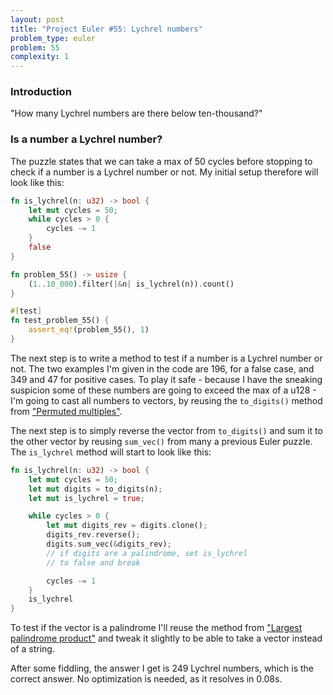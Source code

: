 ```yaml
---
layout: post
title: "Project Euler #55: Lychrel numbers"
problem_type: euler
problem: 55
complexity: 1
---
```


### Introduction
"How many Lychrel numbers are there below ten-thousand?"

### Is a number a Lychrel number?
The puzzle states that we can take a max of 50 cycles before stopping to check if a number is a Lychrel number or not. My initial setup therefore will look like this:

```rust
fn is_lychrel(n: u32) -> bool {
    let mut cycles = 50;
    while cycles > 0 {
        cycles -= 1
    }
    false
}

fn problem_55() -> usize {
    (1..10_000).filter(|&n| is_lychrel(n)).count()
}

#[test]
fn test_problem_55() {
    assert_eq!(problem_55(), 1)
}
```

The next step is to write a method to test if a number is a Lychrel number or not. The two examples I'm given in the code are 196, for a false case, and 349 and 47 for positive cases. To play it safe - because I have the sneaking suspicion some of these numbers are going to exceed the max of a u128 - I'm going to cast all numbers to vectors, by reusing the `to_digits()` method from ["Permuted multiples"](/2021/11/21/project-euler-52-permuted-multiples.html).

The next step is to simply reverse the vector from `to_digits()` and sum it to the other vector by reusing `sum_vec()` from many a previous Euler puzzle. The `is_lychrel` method will start to look like this:

```rust
fn is_lychrel(n: u32) -> bool {
    let mut cycles = 50;
    let mut digits = to_digits(n);
    let mut is_lychrel = true;

    while cycles > 0 {
        let mut digits_rev = digits.clone();
        digits_rev.reverse();
        digits.sum_vec(&digits_rev);
        // if digits are a palindrome, set is_lychrel
        // to false and break

        cycles -= 1
    }
    is_lychrel
}
```

To test if the vector is a palindrome I'll reuse the method from ["Largest palindrome product"](/2021/10/23/project-euler-4-largest-palindrome-product.html) and tweak it slightly to be able to take a vector instead of a string.

After some fiddling, the answer I get is 249 Lychrel numbers, which is the correct answer. No optimization is needed, as it resolves in 0.08s.
